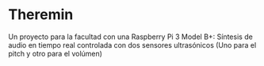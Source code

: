 # Theremin
Un proyecto para la facultad con una Raspberry Pi 3 Model B+: Síntesis de audio en tiempo real controlada con dos sensores ultrasónicos (Uno para el pitch y otro para el volúmen)

